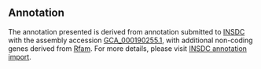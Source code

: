 

Annotation
----------

The annotation presented is derived from annotation submitted to
[INSDC](http://www.insdc.org) with the assembly accession
[GCA\_000190255.1](http://www.ebi.ac.uk/ena/data/view/GCA_000190255.1),
with additional non-coding genes derived from
[Rfam](http://rfam.xfam.org/). For more details, please visit [INSDC
annotation
import](http://ensemblgenomes.org/info/data/insdc_annotation).
